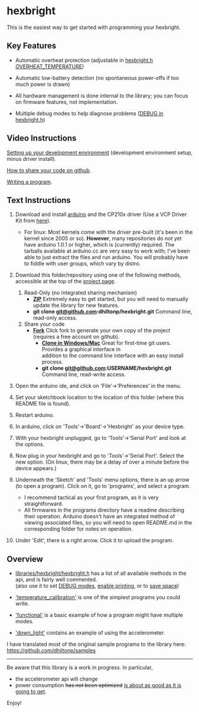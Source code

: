 hexbright
=========

This is the easiest way to get started with programming your hexbright.

Key Features
------------

*   Automatic overheat protection (adjustable in [hexbright.h OVERHEAT_TEMPERATURE](https://github.com/dhiltonp/hexbright/blob/master/libraries/hexbright/hexbright.h#L90))

*   Automatic low-battery detection (no spontaneous power-offs if too much power is drawn) 

*   All hardware management is done internal to the library; you can focus on firmware features, not implementation.

*   Multiple debug modes to help diagnose problems ([DEBUG in hexbright.h](https://github.com/dhiltonp/hexbright/blob/master/libraries/hexbright/hexbright.h#L71))


Video Instructions
------------------

[Setting up your development environment](http://www.youtube.com/watch?v=sUbAkz_Lwxk) (development environment setup, minus driver install).

[How to share your code on github](http://www.youtube.com/watch?v=r5VUDEbd08o).

[Writing a program](http://www.youtube.com/watch?v=Q7eRACjCixE).

Text Instructions
-----------------

1.  Download and install [arduino](http://arduino.cc/en/Main/Software) and the CP210x driver (Use a VCP Driver Kit from [here](http://www.silabs.com/products/mcu/Pages/USBtoUARTBridgeVCPDrivers.aspx)).
    *   For linux: Most kernels come with the driver pre-built (it's been in the kernel since 2005 or so).  **However**, many repositories do not yet have arduino 1.0.1 or higher, which is (currently) required.  The tarballs available at arduino.cc are very easy to work with; I've been able to just extract the files and run arduino.  You will probably have to fiddle with user groups, which vary by distro.

2.  Download this folder/repository using one of the following methods, accessible at the top of the [project page](https://github.com/dhiltonp/hexbright).
    1. Read-Only (no integrated sharing mechanism)
        *   **[ZIP](https://github.com/dhiltonp/hexbright/archive/master.zip)** Extremely easy to get started, but you will need to manually update the library for new features.
        *   **git clone git@github.com:dhiltonp/hexbright.git** Command line, read-only access.
    2. Share your code
        *   **[Fork](https://github.com/dhiltonp/hexbright/fork)** Click fork to generate your own copy of the project (requires a free account on github).
            *   **[Clone in Windows/Mac](github-windows://openRepo/https://github.com/dhiltonp/hexbright)** Great for first-time git users.  Provides a graphical interface in  
                addition to the command line interface with an easy install process.
            *   **git clone git@github.com:USERNAME/hexbright.git** Command line, read-write access.

3.  Open the arduino ide, and click on 'File'->'Preferences' in the menu.

4.  Set your sketchbook location to the location of this folder (where this README file is found).

5.  Restart arduino.

6.  In arduino, click on 'Tools'->'Board'->'Hexbright' as your device type.

7.  With your hexbright unplugged, go to 'Tools'->'Serial Port' and look at the options.

8.  Now plug in your hexbright and go to 'Tools'->'Serial Port'.  Select the new option.  (On linux, there may be a delay of over a minute before the device appears.)

9.  Underneath the 'Sketch' and 'Tools' menu options, there is an up arrow (to open a program).  Click on it, go to 'programs', and select a program.
    *  I recommend tactical as your first program, as it is very straightforward.
    *  All firmwares in the programs directory have a readme describing their operation.  Arduino doesn't have an integrated method of viewing associated files, so you will need to open README.md in the corresponding folder for notes on operation.

10. Under 'Edit', there is a right arrow.  Click it to upload the program.


Overview
-----------------

*   [libraries/hexbright/hexbright.h](https://github.com/dhiltonp/hexbright/blob/master/libraries/hexbright/hexbright.h) has a list of all available methods in the api, and is fairly well commented.
    <br>(also use it to set [DEBUG modes](https://github.com/dhiltonp/hexbright/blob/master/libraries/hexbright/hexbright.h#L71), [enable printing](https://github.com/dhiltonp/hexbright/blob/master/libraries/hexbright/hexbright.h#L75), or to [save space](https://github.com/dhiltonp/hexbright/blob/master/libraries/hexbright/hexbright.h#L39))

*   ['temperature_calibration'](https://github.com/dhiltonp/hexbright/tree/master/programs/temperature_calibration) is one of the simplest programs you could write.

*   ['functional'](https://github.com/dhiltonp/hexbright/tree/master/programs/functional) is a basic example of how a program might have multiple modes.

*   ['down_light'](https://github.com/dhiltonp/hexbright/blob/master/hb-examples/down_light/down_light.ino) contains an example of using the accelerometer.

I have translated most of the original sample programs to the library here: https://github.com/dhiltonp/samples

---

   Be aware that this library is a work in progress.  In particular,<br>
*  the accelerometer api will change
*  power consumption ~~has not been optimized~~ [is about as good as it is going to get](https://github.com/dhiltonp/hexbright/tree/master/experiments/power_draw#optimizing-power-draw).

Enjoy!

